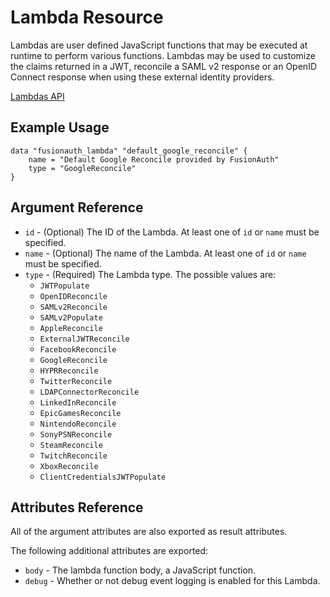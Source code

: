 # Lambda Resource

Lambdas are user defined JavaScript functions that may be executed at runtime to perform various functions. Lambdas may be used to customize the claims returned in a JWT, reconcile a SAML v2 response or an OpenID Connect response when using these external identity providers.

[Lambdas API](https://fusionauth.io/docs/v1/tech/apis/lambdas)

## Example Usage

```hcl
data "fusionauth_lambda" "default_google_reconcile" {
    name = "Default Google Reconcile provided by FusionAuth"
    type = "GoogleReconcile"
}
```

## Argument Reference

* `id`   - (Optional) The ID of the Lambda. At least one of `id` or `name` must be specified.
* `name` - (Optional) The name of the Lambda. At least one of `id` or `name` must be specified.
* `type` - (Required) The Lambda type. The possible values are:
    - `JWTPopulate`
    - `OpenIDReconcile`
    - `SAMLv2Reconcile`
    - `SAMLv2Populate`
    - `AppleReconcile`
    - `ExternalJWTReconcile`
    - `FacebookReconcile`
    - `GoogleReconcile`
    - `HYPRReconcile`
    - `TwitterReconcile`
    - `LDAPConnectorReconcile`
    - `LinkedInReconcile`
    - `EpicGamesReconcile`
    - `NintendoReconcile`
    - `SonyPSNReconcile`
    - `SteamReconcile`
    - `TwitchReconcile`
    - `XboxReconcile`
    - `ClientCredentialsJWTPopulate`

## Attributes Reference

All of the argument attributes are also exported as result attributes. 

The following additional attributes are exported:

* `body`  - The lambda function body, a JavaScript function.
* `debug` - Whether or not debug event logging is enabled for this Lambda.
